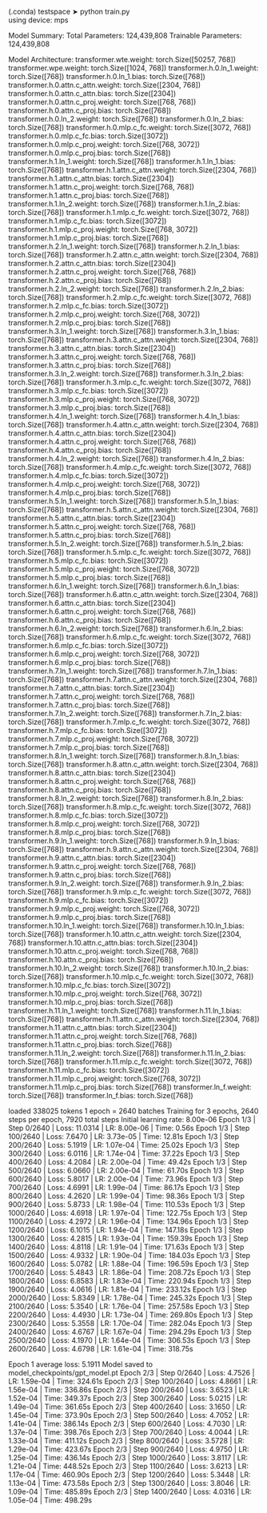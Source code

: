(.conda) testspace ➤ python train.py                                 
using device: mps

Model Summary:
Total Parameters: 124,439,808
Trainable Parameters: 124,439,808

Model Architecture:
transformer.wte.weight: torch.Size([50257, 768])
transformer.wpe.weight: torch.Size([1024, 768])
transformer.h.0.ln_1.weight: torch.Size([768])
transformer.h.0.ln_1.bias: torch.Size([768])
transformer.h.0.attn.c_attn.weight: torch.Size([2304, 768])
transformer.h.0.attn.c_attn.bias: torch.Size([2304])
transformer.h.0.attn.c_proj.weight: torch.Size([768, 768])
transformer.h.0.attn.c_proj.bias: torch.Size([768])
transformer.h.0.ln_2.weight: torch.Size([768])
transformer.h.0.ln_2.bias: torch.Size([768])
transformer.h.0.mlp.c_fc.weight: torch.Size([3072, 768])
transformer.h.0.mlp.c_fc.bias: torch.Size([3072])
transformer.h.0.mlp.c_proj.weight: torch.Size([768, 3072])
transformer.h.0.mlp.c_proj.bias: torch.Size([768])
transformer.h.1.ln_1.weight: torch.Size([768])
transformer.h.1.ln_1.bias: torch.Size([768])
transformer.h.1.attn.c_attn.weight: torch.Size([2304, 768])
transformer.h.1.attn.c_attn.bias: torch.Size([2304])
transformer.h.1.attn.c_proj.weight: torch.Size([768, 768])
transformer.h.1.attn.c_proj.bias: torch.Size([768])
transformer.h.1.ln_2.weight: torch.Size([768])
transformer.h.1.ln_2.bias: torch.Size([768])
transformer.h.1.mlp.c_fc.weight: torch.Size([3072, 768])
transformer.h.1.mlp.c_fc.bias: torch.Size([3072])
transformer.h.1.mlp.c_proj.weight: torch.Size([768, 3072])
transformer.h.1.mlp.c_proj.bias: torch.Size([768])
transformer.h.2.ln_1.weight: torch.Size([768])
transformer.h.2.ln_1.bias: torch.Size([768])
transformer.h.2.attn.c_attn.weight: torch.Size([2304, 768])
transformer.h.2.attn.c_attn.bias: torch.Size([2304])
transformer.h.2.attn.c_proj.weight: torch.Size([768, 768])
transformer.h.2.attn.c_proj.bias: torch.Size([768])
transformer.h.2.ln_2.weight: torch.Size([768])
transformer.h.2.ln_2.bias: torch.Size([768])
transformer.h.2.mlp.c_fc.weight: torch.Size([3072, 768])
transformer.h.2.mlp.c_fc.bias: torch.Size([3072])
transformer.h.2.mlp.c_proj.weight: torch.Size([768, 3072])
transformer.h.2.mlp.c_proj.bias: torch.Size([768])
transformer.h.3.ln_1.weight: torch.Size([768])
transformer.h.3.ln_1.bias: torch.Size([768])
transformer.h.3.attn.c_attn.weight: torch.Size([2304, 768])
transformer.h.3.attn.c_attn.bias: torch.Size([2304])
transformer.h.3.attn.c_proj.weight: torch.Size([768, 768])
transformer.h.3.attn.c_proj.bias: torch.Size([768])
transformer.h.3.ln_2.weight: torch.Size([768])
transformer.h.3.ln_2.bias: torch.Size([768])
transformer.h.3.mlp.c_fc.weight: torch.Size([3072, 768])
transformer.h.3.mlp.c_fc.bias: torch.Size([3072])
transformer.h.3.mlp.c_proj.weight: torch.Size([768, 3072])
transformer.h.3.mlp.c_proj.bias: torch.Size([768])
transformer.h.4.ln_1.weight: torch.Size([768])
transformer.h.4.ln_1.bias: torch.Size([768])
transformer.h.4.attn.c_attn.weight: torch.Size([2304, 768])
transformer.h.4.attn.c_attn.bias: torch.Size([2304])
transformer.h.4.attn.c_proj.weight: torch.Size([768, 768])
transformer.h.4.attn.c_proj.bias: torch.Size([768])
transformer.h.4.ln_2.weight: torch.Size([768])
transformer.h.4.ln_2.bias: torch.Size([768])
transformer.h.4.mlp.c_fc.weight: torch.Size([3072, 768])
transformer.h.4.mlp.c_fc.bias: torch.Size([3072])
transformer.h.4.mlp.c_proj.weight: torch.Size([768, 3072])
transformer.h.4.mlp.c_proj.bias: torch.Size([768])
transformer.h.5.ln_1.weight: torch.Size([768])
transformer.h.5.ln_1.bias: torch.Size([768])
transformer.h.5.attn.c_attn.weight: torch.Size([2304, 768])
transformer.h.5.attn.c_attn.bias: torch.Size([2304])
transformer.h.5.attn.c_proj.weight: torch.Size([768, 768])
transformer.h.5.attn.c_proj.bias: torch.Size([768])
transformer.h.5.ln_2.weight: torch.Size([768])
transformer.h.5.ln_2.bias: torch.Size([768])
transformer.h.5.mlp.c_fc.weight: torch.Size([3072, 768])
transformer.h.5.mlp.c_fc.bias: torch.Size([3072])
transformer.h.5.mlp.c_proj.weight: torch.Size([768, 3072])
transformer.h.5.mlp.c_proj.bias: torch.Size([768])
transformer.h.6.ln_1.weight: torch.Size([768])
transformer.h.6.ln_1.bias: torch.Size([768])
transformer.h.6.attn.c_attn.weight: torch.Size([2304, 768])
transformer.h.6.attn.c_attn.bias: torch.Size([2304])
transformer.h.6.attn.c_proj.weight: torch.Size([768, 768])
transformer.h.6.attn.c_proj.bias: torch.Size([768])
transformer.h.6.ln_2.weight: torch.Size([768])
transformer.h.6.ln_2.bias: torch.Size([768])
transformer.h.6.mlp.c_fc.weight: torch.Size([3072, 768])
transformer.h.6.mlp.c_fc.bias: torch.Size([3072])
transformer.h.6.mlp.c_proj.weight: torch.Size([768, 3072])
transformer.h.6.mlp.c_proj.bias: torch.Size([768])
transformer.h.7.ln_1.weight: torch.Size([768])
transformer.h.7.ln_1.bias: torch.Size([768])
transformer.h.7.attn.c_attn.weight: torch.Size([2304, 768])
transformer.h.7.attn.c_attn.bias: torch.Size([2304])
transformer.h.7.attn.c_proj.weight: torch.Size([768, 768])
transformer.h.7.attn.c_proj.bias: torch.Size([768])
transformer.h.7.ln_2.weight: torch.Size([768])
transformer.h.7.ln_2.bias: torch.Size([768])
transformer.h.7.mlp.c_fc.weight: torch.Size([3072, 768])
transformer.h.7.mlp.c_fc.bias: torch.Size([3072])
transformer.h.7.mlp.c_proj.weight: torch.Size([768, 3072])
transformer.h.7.mlp.c_proj.bias: torch.Size([768])
transformer.h.8.ln_1.weight: torch.Size([768])
transformer.h.8.ln_1.bias: torch.Size([768])
transformer.h.8.attn.c_attn.weight: torch.Size([2304, 768])
transformer.h.8.attn.c_attn.bias: torch.Size([2304])
transformer.h.8.attn.c_proj.weight: torch.Size([768, 768])
transformer.h.8.attn.c_proj.bias: torch.Size([768])
transformer.h.8.ln_2.weight: torch.Size([768])
transformer.h.8.ln_2.bias: torch.Size([768])
transformer.h.8.mlp.c_fc.weight: torch.Size([3072, 768])
transformer.h.8.mlp.c_fc.bias: torch.Size([3072])
transformer.h.8.mlp.c_proj.weight: torch.Size([768, 3072])
transformer.h.8.mlp.c_proj.bias: torch.Size([768])
transformer.h.9.ln_1.weight: torch.Size([768])
transformer.h.9.ln_1.bias: torch.Size([768])
transformer.h.9.attn.c_attn.weight: torch.Size([2304, 768])
transformer.h.9.attn.c_attn.bias: torch.Size([2304])
transformer.h.9.attn.c_proj.weight: torch.Size([768, 768])
transformer.h.9.attn.c_proj.bias: torch.Size([768])
transformer.h.9.ln_2.weight: torch.Size([768])
transformer.h.9.ln_2.bias: torch.Size([768])
transformer.h.9.mlp.c_fc.weight: torch.Size([3072, 768])
transformer.h.9.mlp.c_fc.bias: torch.Size([3072])
transformer.h.9.mlp.c_proj.weight: torch.Size([768, 3072])
transformer.h.9.mlp.c_proj.bias: torch.Size([768])
transformer.h.10.ln_1.weight: torch.Size([768])
transformer.h.10.ln_1.bias: torch.Size([768])
transformer.h.10.attn.c_attn.weight: torch.Size([2304, 768])
transformer.h.10.attn.c_attn.bias: torch.Size([2304])
transformer.h.10.attn.c_proj.weight: torch.Size([768, 768])
transformer.h.10.attn.c_proj.bias: torch.Size([768])
transformer.h.10.ln_2.weight: torch.Size([768])
transformer.h.10.ln_2.bias: torch.Size([768])
transformer.h.10.mlp.c_fc.weight: torch.Size([3072, 768])
transformer.h.10.mlp.c_fc.bias: torch.Size([3072])
transformer.h.10.mlp.c_proj.weight: torch.Size([768, 3072])
transformer.h.10.mlp.c_proj.bias: torch.Size([768])
transformer.h.11.ln_1.weight: torch.Size([768])
transformer.h.11.ln_1.bias: torch.Size([768])
transformer.h.11.attn.c_attn.weight: torch.Size([2304, 768])
transformer.h.11.attn.c_attn.bias: torch.Size([2304])
transformer.h.11.attn.c_proj.weight: torch.Size([768, 768])
transformer.h.11.attn.c_proj.bias: torch.Size([768])
transformer.h.11.ln_2.weight: torch.Size([768])
transformer.h.11.ln_2.bias: torch.Size([768])
transformer.h.11.mlp.c_fc.weight: torch.Size([3072, 768])
transformer.h.11.mlp.c_fc.bias: torch.Size([3072])
transformer.h.11.mlp.c_proj.weight: torch.Size([768, 3072])
transformer.h.11.mlp.c_proj.bias: torch.Size([768])
transformer.ln_f.weight: torch.Size([768])
transformer.ln_f.bias: torch.Size([768])


loaded 338025 tokens
1 epoch = 2640 batches
Training for 3 epochs, 2640 steps per epoch, 7920 total steps
Initial learning rate: 8.00e-06
Epoch 1/3 | Step 0/2640 | Loss: 11.0314 | LR: 8.00e-06 | Time: 0.56s
Epoch 1/3 | Step 100/2640 | Loss: 7.6470 | LR: 3.73e-05 | Time: 12.81s
Epoch 1/3 | Step 200/2640 | Loss: 5.1919 | LR: 1.07e-04 | Time: 25.02s
Epoch 1/3 | Step 300/2640 | Loss: 6.0116 | LR: 1.74e-04 | Time: 37.22s
Epoch 1/3 | Step 400/2640 | Loss: 4.2084 | LR: 2.00e-04 | Time: 49.42s
Epoch 1/3 | Step 500/2640 | Loss: 6.0660 | LR: 2.00e-04 | Time: 61.70s
Epoch 1/3 | Step 600/2640 | Loss: 5.8017 | LR: 2.00e-04 | Time: 73.96s
Epoch 1/3 | Step 700/2640 | Loss: 4.6991 | LR: 1.99e-04 | Time: 86.17s
Epoch 1/3 | Step 800/2640 | Loss: 4.2620 | LR: 1.99e-04 | Time: 98.36s
Epoch 1/3 | Step 900/2640 | Loss: 5.8733 | LR: 1.98e-04 | Time: 110.53s
Epoch 1/3 | Step 1000/2640 | Loss: 4.6918 | LR: 1.97e-04 | Time: 122.75s
Epoch 1/3 | Step 1100/2640 | Loss: 4.2972 | LR: 1.96e-04 | Time: 134.96s
Epoch 1/3 | Step 1200/2640 | Loss: 6.1015 | LR: 1.94e-04 | Time: 147.18s
Epoch 1/3 | Step 1300/2640 | Loss: 4.2815 | LR: 1.93e-04 | Time: 159.39s
Epoch 1/3 | Step 1400/2640 | Loss: 4.8118 | LR: 1.91e-04 | Time: 171.63s
Epoch 1/3 | Step 1500/2640 | Loss: 4.9332 | LR: 1.90e-04 | Time: 184.03s
Epoch 1/3 | Step 1600/2640 | Loss: 5.0782 | LR: 1.88e-04 | Time: 196.59s
Epoch 1/3 | Step 1700/2640 | Loss: 5.4843 | LR: 1.86e-04 | Time: 208.72s
Epoch 1/3 | Step 1800/2640 | Loss: 6.8583 | LR: 1.83e-04 | Time: 220.94s
Epoch 1/3 | Step 1900/2640 | Loss: 4.0616 | LR: 1.81e-04 | Time: 233.12s
Epoch 1/3 | Step 2000/2640 | Loss: 5.8349 | LR: 1.78e-04 | Time: 245.32s
Epoch 1/3 | Step 2100/2640 | Loss: 5.3540 | LR: 1.76e-04 | Time: 257.58s
Epoch 1/3 | Step 2200/2640 | Loss: 4.4930 | LR: 1.73e-04 | Time: 269.80s
Epoch 1/3 | Step 2300/2640 | Loss: 5.3558 | LR: 1.70e-04 | Time: 282.04s
Epoch 1/3 | Step 2400/2640 | Loss: 4.6767 | LR: 1.67e-04 | Time: 294.29s
Epoch 1/3 | Step 2500/2640 | Loss: 4.1970 | LR: 1.64e-04 | Time: 306.53s
Epoch 1/3 | Step 2600/2640 | Loss: 4.6798 | LR: 1.61e-04 | Time: 318.75s

Epoch 1 average loss: 5.1911
Model saved to model_checkpoints/gpt_model.pt
Epoch 2/3 | Step 0/2640 | Loss: 4.7526 | LR: 1.59e-04 | Time: 324.61s
Epoch 2/3 | Step 100/2640 | Loss: 4.8661 | LR: 1.56e-04 | Time: 336.86s
Epoch 2/3 | Step 200/2640 | Loss: 3.6523 | LR: 1.52e-04 | Time: 349.37s
Epoch 2/3 | Step 300/2640 | Loss: 5.0215 | LR: 1.49e-04 | Time: 361.65s
Epoch 2/3 | Step 400/2640 | Loss: 3.1650 | LR: 1.45e-04 | Time: 373.90s
Epoch 2/3 | Step 500/2640 | Loss: 4.7052 | LR: 1.41e-04 | Time: 386.14s
Epoch 2/3 | Step 600/2640 | Loss: 4.7030 | LR: 1.37e-04 | Time: 398.76s
Epoch 2/3 | Step 700/2640 | Loss: 4.0044 | LR: 1.33e-04 | Time: 411.12s
Epoch 2/3 | Step 800/2640 | Loss: 3.5728 | LR: 1.29e-04 | Time: 423.67s
Epoch 2/3 | Step 900/2640 | Loss: 4.9750 | LR: 1.25e-04 | Time: 436.14s
Epoch 2/3 | Step 1000/2640 | Loss: 3.8117 | LR: 1.21e-04 | Time: 448.52s
Epoch 2/3 | Step 1100/2640 | Loss: 3.6213 | LR: 1.17e-04 | Time: 460.90s
Epoch 2/3 | Step 1200/2640 | Loss: 5.3448 | LR: 1.13e-04 | Time: 473.58s
Epoch 2/3 | Step 1300/2640 | Loss: 3.8046 | LR: 1.09e-04 | Time: 485.89s
Epoch 2/3 | Step 1400/2640 | Loss: 4.0316 | LR: 1.05e-04 | Time: 498.29s
